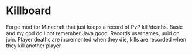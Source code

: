 Killboard
=========

Forge mod for Minecraft that just keeps a record of PvP kill/deaths. Basic and my god do I not remember Java good. Records usernames, uuid on join. Player deaths are incremented when they die, kills are recorded when they kill another player.
